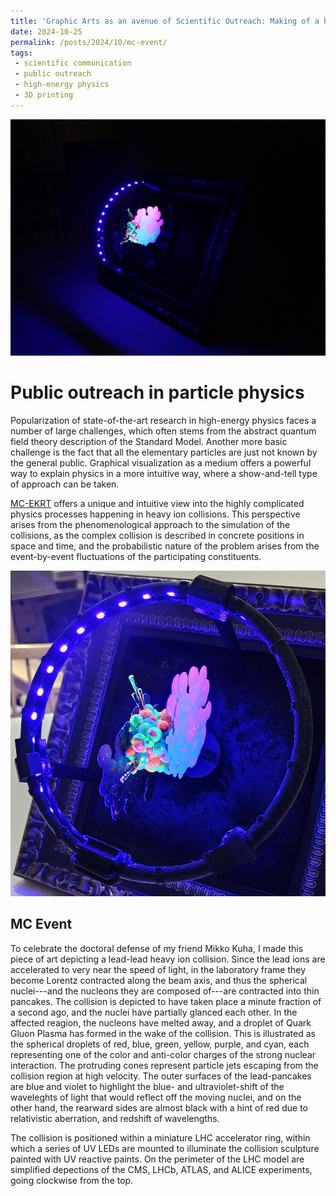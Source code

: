 ```yaml
---
title: 'Graphic Arts as an avenue of Scientific Outreach: Making of a heavy ion collision 3D sculpture'
date: 2024-10-25
permalink: /posts/2024/10/mc-event/
tags:
 - scientific communication
 - public outreach
 - high-energy physics
 - 3D printing
---
```


<img src='/images/mc-event-dark.jpg'>


Public outreach in particle physics
======

Popularization of state-of-the-art research in high-energy physics faces a number of large challenges, which often stems from the abstract quantum field theory description of the Standard Model. Another more basic challenge is the fact that all the elementary particles are just not known by the general public. Graphical visualization as a medium offers a powerful way to explain physics in a more intuitive way, where a show-and-tell type of approach can be taken. 

[MC-EKRT](https://arxiv.org/abs/2406.17592) offers a unique and intuitive view into the highly complicated physics processes happening in heavy ion collisions. This perspective arises from the phenomenological approach to the simulation of the collisions, as the complex collision is described in concrete positions in space and time, and the probabilistic nature of the problem arises from the event-by-event fluctuations of the participating constituents.


<img src='/images/mc-event-light.jpg'>

MC Event
------

To celebrate the doctoral defense of my friend Mikko Kuha, I made this piece of art depicting a lead-lead heavy ion collision. Since the lead ions are accelerated to very near the speed of light, in the laboratory frame they become Lorentz contracted along the beam axis, and thus the spherical nuclei---and the nucleons they are composed of---are contracted into thin pancakes. The collision is depicted to have taken place a minute fraction of a second ago, and the nuclei have partially glanced each other. In the affected reagion, the nucleons have melted away, and a droplet of Quark Gluon Plasma has formed in the wake of the collision. This is illustrated as the spherical droplets of red, blue, green, yellow, purple, and cyan, each representing one of the color and anti-color charges of the strong nuclear interaction. The protruding cones represent particle jets escaping from the collision region at high velocity. The outer surfaces of the lead-pancakes are blue and violet to highlight the blue- and ultraviolet-shift of the waveleghts of light that would reflect off the moving nuclei, and on the other hand, the rearward sides are almost black with a hint of red due to relativistic aberration, and redshift of wavelengths.

The collision is positioned within a miniature LHC accelerator ring, within which a series of UV LEDs are mounted to illuminate the collision sculpture painted with UV reactive paints. On the perimeter of the LHC model are simplified depections of the CMS, LHCb, ATLAS, and ALICE experiments, going clockwise from the top.

